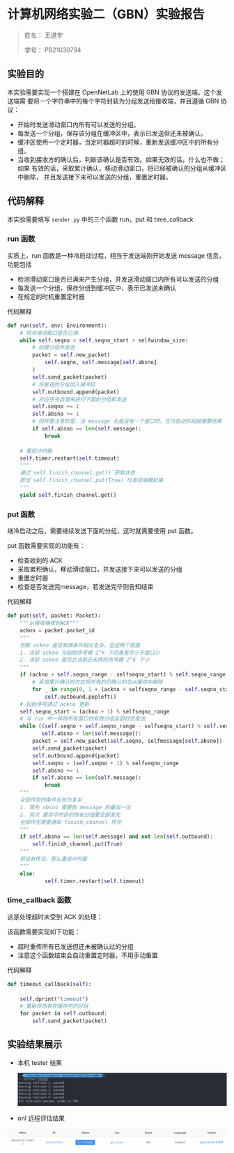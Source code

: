 # 计算机网络实验二（GBN）实验报告

> 姓名： 王道宇
>
> 学号： PB21030794

## 实验目的

本实验需要实现一个搭建在 OpenNetLab 上的使用 GBN 协议的发送端。这个发送端需
要将一个字符串中的每个字符封装为分组发送给接收端，并且遵循 GBN 协议：

- 开始时发送滑动窗口内所有可以发送的分组。
- 每发送一个分组，保存该分组在缓冲区中，表示已发送但还未被确认。
- 缓冲区使用一个定时器，当定时器超时的时候，重新发送缓冲区中的所有分组。
- 当收到接收方的确认后，判断该确认是否有效。如果无效的话，什么也不做；如果
  有效的话，采取累计确认，移动滑动窗口，将已经被确认的分组从缓冲区中删除，
  并且发送接下来可以发送的分组，重置定时器。

## 代码解释

本实验需要填写 `sender.py` 中的三个函数 run，put 和 time_callback

### run 函数

实质上，run 函数是一种冷启动过程，相当于发送端刚开始发送 message 信息，功能包括

- 检测滑动窗口是否已满来产生分组，并发送滑动窗口内所有可以发送的分组
- 每发送一个分组，保存分组到缓冲区中，表示已发送未确认
- 在规定的时机重置定时器

代码解释

```python
def run(self, env: Environment):
	# 检测滑动窗口是否已满
    while self.seqno < self.seqno_start + selfwindow_size:
        # 创建分组并发送
        packet = self.new_packet(
            self.seqno, self.message[self.absno]
        ) 
        self.send_packet(packet)
        # 将发送的分组加入缓冲区
        self.outbound.append(packet)
        # 对应序号自增来进行下面的分组和发送
        self.seqno += 1
        self.absno += 1
        # 同样要注意的是，当 message 长度没有一个窗口时，在冷启动阶段就需要结束
        if self.absno == len(self.message):
            break
        
    # 重启计时器
    self.timer.restart(self.timeout)
    """
    通过`self.finish_channel.get()`获取状态
    即当`self.finish_channel.put(True)`时发送端模拟束
    """
    yield self.finish_channel.get()
```

### put 函数

继冷启动之后，需要继续发送下面的分组，这时就需要使用 put 函数。

put 函数需要实现的功能有：

- 检查收到的 ACK
- 采取累积确认，移动滑动窗口，并发送接下来可以发送的分组
- 重置定时器
- 检查是否发送完message，若发送完毕则告知结束

代码解释

```python
def put(self, packet: Packet):
    """从接收端收到ACK"""
    ackno = packet.packet_id 
    """
    判断 ackno 是否有效条件相对复杂，包括两个层面
    1. 当前 ackno 与起始序号模 2^k 下的差是否小于窗口小
    2. 当前 ackno 是否比当前还未传的序号模 2^k 下小
    """
    if (ackno + self.seqno_range - selfseqno_start) % self.seqno_range < selfwindow_size and (self.seqno + self.seqno_range -ackno) % self.seqno_range > 0:
        # 采用累计确认的方式将所有的已确认的包从缓存中移除
        for _ in range(0, 1 + (ackno + selfseqno_range - self.seqno_start) % selfseqno_range):
            self.outbound.popleft()
    # 起始序号通过 ackno 更新
    self.seqno_start = (ackno + 1) % selfseqno_range
    # 与 run 中一样将所有窗口的有效分组全部打包发送
    while ((self.seqno + self.seqno_range - selfseqno_start) % self.seqno_range < selfwindow_size and
           self.absno < len(self.message)):
        packet = self.new_packet(self.seqno, selfmessage[self.absno])
        self.send_packet(packet)
        self.outbound.append(packet)
        self.seqno = (self.seqno + 1) % selfseqno_range
        self.absno += 1
        if self.absno == len(self.message):
            break
	"""
	全部传完的条件也较为复杂
	1. 首先 absno 需要到 message 的最后一位
	2. 其次 缓存中所存的所有分组要全部发完
	全部传完需要通知 finish_channel 传完
	"""
    if self.absno == len(self.message) and not len(self.outbound):
        self.finish_channel.put(True)
    """
    若没有传完，那么重启计时器
    """
    else:
            self.timer.restart(self.timeout)
```

### time_callback 函数

这是处理超时未受到 ACK 的处理：

该函数需要实现如下功能：

- 超时重传所有已发送但还未被确认过的分组
- 注意这个函数结束会自动重置定时器，不用手动重置

代码解释

```python
def timeout_callback(self):
    
    self.dprint("timeout")
    # 重新传所有在缓存中的分组
    for packet in self.outbound:
        self.send_packet(packet)
```

## 实验结果展示

- 本机 tester 结果

  ![](assets/2.png)

-  onl 远程评估结果

  ![](assets/1.png)